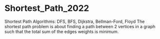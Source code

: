 # Shortest_Path_2022
Shortest Path Algorithms: DFS, BFS, Dijkstra, Bellman-Ford, Floyd
The shortest path problem is about finding a path between 2 vertices in a graph such that the total sum of the edges weights is minimum.

